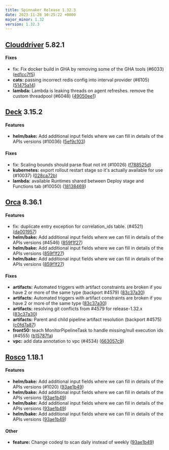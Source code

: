 ```yaml
---
title: Spinnaker Release 1.32.3
date: 2023-11-28 10:25:22 +0000
major_minor: 1.32
version: 1.32.3
---
```


## [Clouddriver](#clouddriver) 5.82.1

#### Fixes

* fix: Fix docker build in GHA by removing some of the GHA tools (#6033) ([ed1cc7f5](https://github.com/spinnaker/clouddriver/commit/ed1cc7f5258bc35928179c44d1e1e25303dace93))
* **cats:**   passing incorrect redis config into interval provider (#6105) ([51475a14](https://github.com/spinnaker/clouddriver/commit/51475a14f2c7e302066d1d8a98a1711e291b36fc))
* **lambda:**   Lambda is leaking threads on agent refreshes.  remove the custom threadpool (#6048) ([49050ee1](https://github.com/spinnaker/clouddriver/commit/49050ee15a4e4b4faec8707b76aba5ebd13832da))

## [Deck](#deck) 3.15.2

#### Features

* **helm/bake:**   Add additional input fields where we can fill in details of the APIs versions (#10036) ([5ef9c103](https://github.com/spinnaker/deck/commit/5ef9c1037359e664612d20f893947ec7ea4eabbe))

#### Fixes

* fix: Scaling bounds should parse float not int (#10026) ([f788525d](https://github.com/spinnaker/deck/commit/f788525dacd80fec9e627800b327ef3e5e5c803a))
* **kubernetes:**   export rollout restart stage so it's actually available for use (#10037) ([028ca72b](https://github.com/spinnaker/deck/commit/028ca72bd73d0e98298bd38944b66974a0adf566))
* **lambda:**   available Runtimes shared between Deploy stage and Functions tab (#10050) ([18138469](https://github.com/spinnaker/deck/commit/181384690ff5320669f2ae548cd38bf59cc4b0b3))

## [Orca](#orca) 8.36.1

#### Features

* fix: duplicate entry exception for correlation_ids table. (#4521) ([da001957](https://github.com/spinnaker/orca/commit/da001957a9a29f476ef15aa8f6bb4196a17cefe7))
* **helm/bake:**   Add additional input fields where we can fill in details of the APIs versions (#4546) ([859f1f27](https://github.com/spinnaker/orca/commit/859f1f272cc59693b31d9467bd7ec46fd82f68c0))
* **helm/bake:**   Add additional input fields where we can fill in details of the APIs versions ([859f1f27](https://github.com/spinnaker/orca/commit/859f1f272cc59693b31d9467bd7ec46fd82f68c0))
* **helm/bake:**   Add additional input fields where we can fill in details of the APIs versions ([859f1f27](https://github.com/spinnaker/orca/commit/859f1f272cc59693b31d9467bd7ec46fd82f68c0))

#### Fixes

* **artifacts:**   Automated triggers with artifact constraints are broken if you have 2 or more of the same type (backport #4579) ([83c37a30](https://github.com/spinnaker/orca/commit/83c37a309daa24dd1574470ed440c3699df762ef))
* **artifacts:**   Automated triggers with artifact constraints are broken if you have 2 or more of the same type ([83c37a30](https://github.com/spinnaker/orca/commit/83c37a309daa24dd1574470ed440c3699df762ef))
* **artifacts:**   resolving git conflicts from #4579 for release-1.32.x ([83c37a30](https://github.com/spinnaker/orca/commit/83c37a309daa24dd1574470ed440c3699df762ef))
* **artifacts:**   Parent and child pipeline artifact resolution (backport #4575) ([c0fd7a87](https://github.com/spinnaker/orca/commit/c0fd7a87392398d754aa489f0e290131c9d01389))
* **front50:**   teach MonitorPipelineTask to handle missing/null execution ids (#4555) ([b15787fa](https://github.com/spinnaker/orca/commit/b15787fae40f45335ce95a258dd1ceae81ca4a0f))
* **vpc:**   add data annotation to vpc (#4534) ([663057c9](https://github.com/spinnaker/orca/commit/663057c97a0df83063b3cdf024204725de60c0b1))

## [Rosco](#rosco) 1.18.1

#### Features

* **helm/bake:**   Add additional input fields where we can fill in details of the APIs versions (#1020) ([93ae1b49](https://github.com/spinnaker/rosco/commit/93ae1b49876b734e725cdb2c01e8eae9237ed653))
* **helm/bake:**   Add additional input fields where we can fill in details of the APIs versions ([93ae1b49](https://github.com/spinnaker/rosco/commit/93ae1b49876b734e725cdb2c01e8eae9237ed653))
* **helm/bake:**   Add additional input fields where we can fill in details of the APIs versions ([93ae1b49](https://github.com/spinnaker/rosco/commit/93ae1b49876b734e725cdb2c01e8eae9237ed653))
* **helm/bake:**   Add additional input fields where we can fill in details of the APIs versions ([93ae1b49](https://github.com/spinnaker/rosco/commit/93ae1b49876b734e725cdb2c01e8eae9237ed653))

#### Other

* **feature:**   Change codeql to scan daily instead of weekly ([93ae1b49](https://github.com/spinnaker/rosco/commit/93ae1b49876b734e725cdb2c01e8eae9237ed653))
